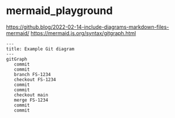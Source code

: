 # mermaid_playground

https://github.blog/2022-02-14-include-diagrams-markdown-files-mermaid/
https://mermaid.js.org/syntax/gitgraph.html


```mermaid
---
title: Example Git diagram
---
gitGraph
   commit
   commit
   branch FS-1234
   checkout FS-1234
   commit
   commit
   checkout main
   merge FS-1234
   commit
   commit
```
